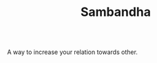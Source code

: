 <center><h1>Sambandha</h1> </center>
  <br>
  <br>
<p>A way to increase your relation towards other. </p>
